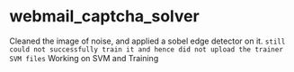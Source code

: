 # webmail_captcha_solver

Cleaned the image of noise, and applied a sobel edge detector on it. 
`still could not successfully train it and hence did not upload the trainer SVM files`
Working on SVM and Training
